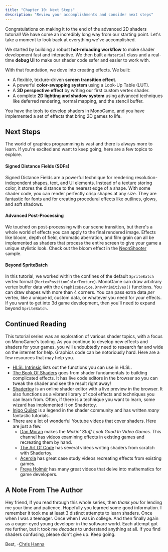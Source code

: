 ```yaml
---
title: "Chapter 10: Next Steps"
description: "Review your accomplishments and consider next steps"
---
```


Congratulations on making it to the end of the advanced 2D shaders tutorial! We have come an incredibly long way from our starting point. Let's take a moment to look back at everything we've accomplished.

We started by building a robust **hot-reloading workflow** to make shader development fast and interactive. We then built a `Material` class and a real-time **debug UI** to make our shader code safer and easier to work with.

With that foundation, we dove into creating effects. We built:
- A flexible, texture-driven **screen transition effect**.
- A powerful **color-swapping system** using a Look-Up Table (LUT).
- A **3D perspective effect** by writing our first custom vertex shader.
- A complete **2D lighting and shadow system** using advanced techniques like deferred rendering, normal mapping, and the stencil buffer.

You have the tools to develop shaders in MonoGame, and you have implemented a set of effects that bring 2D games to life. 

## Next Steps

The world of graphics programming is vast and there is always more to learn. If you're excited and want to keep going, here are a few topics to explore.

#### Signed Distance Fields (SDFs)
Signed Distance Fields are a powerful technique for rendering resolution-independent shapes, text, and UI elements. Instead of a texture storing color, it stores the distance to the nearest edge of a shape. With some shader code, you can render perfectly crisp shapes at any size. They are fantastic for fonts and for creating procedural effects like outlines, glows, and soft shadows.
#### Advanced Post-Processing
We touched on post-processing with our scene transition, but there's a whole world of effects you can apply to the final rendered image. Effects like bloom, depth of field, chromatic aberration, and film grain can all be implemented as shaders that process the entire screen to give your game a unique stylistic look. Check out the bloom effect in the [NeonShooter](https://github.com/MonoGame/MonoGame.Samples/blob/3.8.4/NeonShooter/NeonShooter.Core/Content/Shaders/BloomCombine.fx) sample.
#### Beyond SpriteBatch
In this tutorial, we worked within the confines of the default `SpriteBatch` vertex format (`VertexPositionColorTexture`). MonoGame can draw arbitrary vertex buffer data with the `GraphicsDevice.DrawPrimitives()` functions. You can draw shapes with more than 4 corners. You can pass extra data _per_ vertex, like a unique id, custom data, or whatever you need for your effects. If you want to get into 3d game development, then you'll need to expand beyond `SpriteBatch`. 

## Continued Reading

This tutorial series was an exploration of various shader topics, with a focus on MonoGame's tooling. As you continue to develop new effects and shaders for your games, you will undoubtedly need to research far and wide on the internet for help. Graphics code can be notoriously hard. Here are a few resources that may help you. 

- [HLSL Intrinsic](https://learn.microsoft.com/en-us/windows/win32/direct3dhlsl/dx-graphics-hlsl-intrinsic-functions) lists out the functions you can use in HLSL.
- [The Book Of Shaders](https://thebookofshaders.com/) goes from shader fundamentals to building complicated effects. It has live code editors in the browser so you can tweak the shader and see the result right away!
- [Shadertoy](https://www.shadertoy.com/) is an online shader editor with a live preview in the browser. It also functions as a vibrant library of cool effects and techniques you can learn from. Often, if there is a technique you want to learn, some wizard has implemented it on Shadertoy.
- [Inigo Quilez](https://iquilezles.org/) is a legend in the shader community and has written _many_ fantastic tutorials. 
- There are a lot of wonderful Youtube videos that cover shaders. Here are just a few.
	- [Dan Moran](https://www.youtube.com/playlist?list=PLJ4rOFLQFH4BUVziWikfHvL8TbNGJ6M_f) makes the _Makin' Stuff Look Good In Video Games_. This channel has videos examining effects in existing games and recreating them by hand. 
	- [The Art Of Code](https://www.youtube.com/playlist?list=PLGmrMu-IwbguU_nY2egTFmlg691DN7uE5) has several videos writing shaders from scratch with Shadertoy. 
	- [Acerola](https://www.youtube.com/playlist?list=PLUKV95Q13e_U5g00d5M5MOacpVMiEbW9u) has great case study videos recreating effects from existing games.
	- [Freya Holmér](https://www.youtube.com/watch?v=MOYiVLEnhrw) has many great videos that delve into mathematics for game developers. 


## A Note From The Author
Hey friend, 
If you read through this whole series, then _thank you_ for lending me your time and patience. Hopefully you learned some good information. I remember it took me at least 3 distinct attempts to learn shaders. Once when I was a teenager. Once when I was in college. And then finally again as a eager-eyed young developer in the software world. Each attempt got me further, but it took me _decades_ to understand anything at all. If you find shaders confusing, please don't give up. Keep going. 

Best,
-[Chris Hanna](https://github.com/cdhanna)